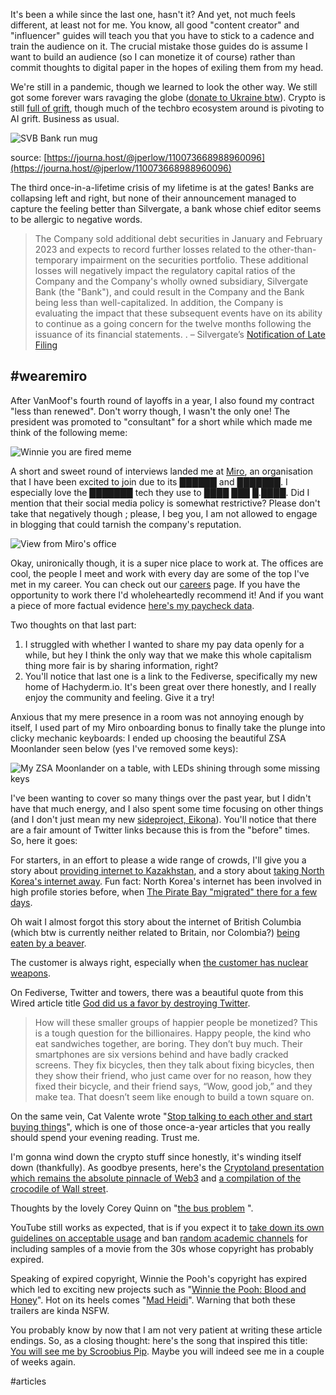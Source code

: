 It's been a while since the last one, hasn't it? And yet, not much feels different, at least not for me. You know, all good "content creator" and "influencer" guides will teach you that you have to stick to a cadence and train the audience on it. The crucial mistake those guides do is assume I want to build an audience (so I can monetize it of course) rather than commit thoughts to digital paper in the hopes of exiling them from my head.

We're still in a pandemic, though we learned to look the other way. We still got some forever wars ravaging the globe ([donate to Ukraine btw](https://docs.google.com/spreadsheets/d/1QJ1m6N9dXa3z0sGHKDYNd1salhxaI72pDbVeY4gBShE/htmlview#)). Crypto is still [full of grift](https://web3isgoinggreat.com/), though much of the techbro ecosystem around is pivoting to AI grift. Business as usual.

![SVB Bank run mug](../media/svb-bank-run.png)

source: [https://journa.host/@jperlow/110073668988960096](https://journa.host/@jperlow/110073668988960096)

The third once-in-a-lifetime crisis of my lifetime is at the gates! Banks are collapsing left and right, but none of their announcement managed to capture the feeling better than Silvergate, a bank whose chief editor seems to be allergic to negative words.

>The Company sold additional debt securities in January and February 2023 and expects to record further losses related to the other-than-temporary impairment on the securities portfolio. These additional losses will negatively impact the regulatory capital ratios of the Company and the Company's wholly owned subsidiary, Silvergate Bank (the "Bank"), and could result in the Company and the Bank being less than well-capitalized. In addition, the Company is evaluating the impact that these subsequent events have on its ability to continue as a going concern for the twelve months following the issuance of its financial statements. . – Silvergate’s [Notification of Late Filing](https://www.sec.gov/Archives/edgar/data/1312109/000110465923027353/tm238251d1_nt10k.htm)

## #wearemiro
After VanMoof's fourth round of layoffs in a year, I also found my contract "less than renewed". Don't worry though, I wasn't the only one! The president was promoted to "consultant" for a short while which made me think of the following meme:

![Winnie you are fired meme](../media/winnie-you-are-fired.png)

A short and sweet round of interviews landed me at [Miro](https://medium.com/miro-engineering), an organisation that I have been excited to join due to its ██████ and ███████. I especially love the ███████ tech they use to ████ ███ █.████. Did I mention that their social media policy is somewhat restrictive? Please don't take that negatively though ; please, I beg you, I am not allowed to engage in blogging that could tarnish the company's reputation.

![View from Miro's office](view-from-miro-office.jpg)

Okay, unironically though, it is a super nice place to work at. The offices are cool, the people I meet and work with every day are some of the top I've met in my career. You can  check out our [careers](https://miro.com/careers/open-positions/) page. If you have the opportunity to work there I'd wholeheartedly recommend it! And if you want a piece of more factual evidence [here's my paycheck data](https://elk.zone/hachyderm.io/@alkoclick/109961691533243967).

Two thoughts on that last part:
1) I struggled with whether I wanted to share my pay data openly for a while, but hey I think the only way that we make this whole capitalism thing more fair is by sharing information, right?
2) You'll notice that last one is a link to the Fediverse, specifically my new home of Hachyderm.io. It's been great over there honestly, and I really enjoy the community and feeling. Give it a try!

Anxious that my mere presence in a room was not annoying enough by itself, I used part of my Miro onboarding bonus to finally take the plunge into clicky mechanic keyboards: I ended up choosing the beautiful ZSA Moonlander seen below (yes I've removed some keys):

![My ZSA Moonlander on a table, with LEDs shining through some missing keys](../media/ZSA-moonlander-on-table.jpeg)

I've been wanting to cover so many things over the past year, but I didn't have that much energy, and I also spent some time focusing on other things (and I don't just mean my new [sideproject, Eikona](https://github.com/alkoclick/eikona)). You'll notice that there are a fair amount of Twitter links because this is from the "before" times. So, here it goes:

For starters, in an effort to please a wide range of crowds, I'll give you a story about [providing internet to Kazakhstan](https://www.codastory.com/authoritarian-tech/kazakhstan-shut-down-its-internet-these-programmers-opened-a-backdoor/), and a story about [taking North Korea's internet away](https://www.wired.com/story/north-korea-hacker-internet-outage/). Fun fact: North Korea's internet has been involved in high profile stories before, when [The Pirate Bay "migrated" there for a few days](https://torrentfreak.com/the-pirate-bay-moves-to-north-korea-gets-virtual-asylum-130304/).

Oh wait I almost forgot this story about the internet of British Columbia (which btw is currently neither related to Britain, nor Colombia?) [being eaten by a beaver](https://twitter.com/netblocks/status/1536416663385546756?t=rM5ab-TNsV_59xtUjMDdsQ).

The customer is always right, especially when [the customer has nuclear weapons](https://gcc.gnu.org/bugzilla/show_bug.cgi?id=95644#c4).

On Fediverse, Twitter and towers, there was a beautiful quote from this Wired article title [God did us a favor by destroying Twitter](https://www.wired.com/story/god-did-us-a-favor-by-destroying-twitter/).

> How will these smaller groups of happier people be monetized? This is a tough question for the billionaires. Happy people, the kind who eat sandwiches together, are boring. They don’t buy much. Their smartphones are six versions behind and have badly cracked screens. They fix bicycles, then they talk about fixing bicycles, then they show their friend, who just came over for no reason, how they fixed their bicycle, and their friend says, “Wow, good job,” and they make tea. That doesn’t seem like enough to build a town square on.

On the same vein, Cat Valente wrote "[Stop talking to each other and start buying things](https://catvalente.substack.com/p/stop-talking-to-each-other-and-start)", which is one of those once-a-year articles that you really should spend your evening reading. Trust me.

I'm gonna wind down the crypto stuff since honestly, it's winding itself down (thankfully). As goodbye presents, here's the [Cryptoland presentation which remains the absolute pinnacle of Web3](https://twitter.com/molly0xFFF/status/1478500436873293828) and [a compilation of the crocodile of Wall street](https://www.youtube.com/watch?v=YYo4jNvQ0y4).

Thoughts by the lovely Corey Quinn on "[the bus problem](https://twitter.com/QuinnyPig/status/1377737856232255489) ".

YouTube still works as expected, that is if you expect it to [take down its own guidelines on acceptable usage](https://twitter.com/Talen_Lee/status/1509887583743983622?t=AzGKetFqUaFGhWdT2qnh1A) and ban [random academic channels](https://twitter.com/BryanVanNorden/status/1534520346560323585) for including samples of a movie from the 30s whose copyright has probably expired.

Speaking of expired copyright, Winnie the Pooh's copyright has expired which led to exciting new projects such as "[Winnie the Pooh: Blood and Honey](https://www.youtube.com/watch?v=W3E74j_xFtg)". Hot on its heels comes "[Mad Heidi](https://www.youtube.com/watch?v=tjGIWcOrq-I)". Warning that both these trailers are kinda NSFW.

You probably know by now that I am not very patient at writing these article endings. So, as a closing thought: here's the song that inspired this title: [You will see me by Scroobius Pip](https://www.youtube.com/watch?v=j0gNWUMl8t0). Maybe you will indeed see me in a couple of weeks again.

#articles 